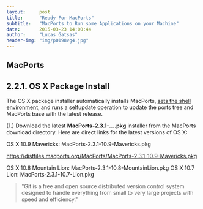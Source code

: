 ```yaml
---
layout:     post
title:      "Ready For MacPorts"
subtitle:   "MacPorts to Run some Applications on your Machine"
date:       2015-03-23 14:00:44
author:     "Lucas Gatsas"
header-img: "img/p0198vg4.jpg"
---
```

<h2 class="section-heading"><strong>MacPorts</strong> </h2>

<h2 class="section-heading">2.2.1. OS X Package Install</h2>




The OS X package installer automatically installs MacPorts, [sets the shell environment](https://guide.macports.org/chunked/installing.shell.html), and runs a selfupdate operation to update the ports tree and MacPorts base with the latest release.


(1.) Download the latest <strong>MacPorts-2.3.1-....pkg</strong> installer from the MacPorts download directory. Here are direct links for the latest versions of OS X:


OS X 10.9 Mavericks:
MacPorts-2.3.1-10.9-Mavericks.pkg

https://distfiles.macports.org/MacPorts/MacPorts-2.3.1-10.9-Mavericks.pkg


OS X 10.8 Mountain Lion:
MacPorts-2.3.1-10.8-MountainLion.pkg
OS X 10.7 Lion:
MacPorts-2.3.1-10.7-Lion.pkg


<blockquote>
	"Git is a free and open source distributed version control system designed to handle everything from small to very large projects with speed and efficiency."
</blockquote>